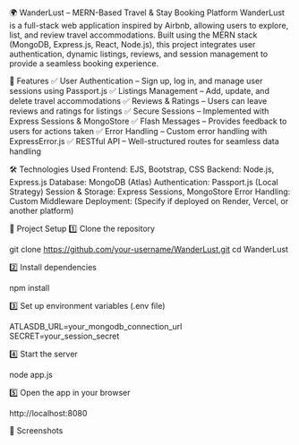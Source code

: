 🌍 WanderLust – MERN-Based Travel & Stay Booking Platform
WanderLust is a full-stack web application inspired by Airbnb, allowing users to explore, list, and review travel accommodations. Built using the MERN stack (MongoDB, Express.js, React, Node.js), this project integrates user authentication, dynamic listings, reviews, and session management to provide a seamless booking experience.

🚀 Features
✅ User Authentication – Sign up, log in, and manage user sessions using Passport.js
✅ Listings Management – Add, update, and delete travel accommodations
✅ Reviews & Ratings – Users can leave reviews and ratings for listings
✅ Secure Sessions – Implemented with Express Sessions & MongoStore
✅ Flash Messages – Provides feedback to users for actions taken
✅ Error Handling – Custom error handling with ExpressError.js
✅ RESTful API – Well-structured routes for seamless data handling

🛠️ Technologies Used
Frontend: EJS, Bootstrap, CSS
Backend: Node.js, Express.js
Database: MongoDB (Atlas)
Authentication: Passport.js (Local Strategy)
Session & Storage: Express Sessions, MongoStore
Error Handling: Custom Middleware
Deployment: (Specify if deployed on Render, Vercel, or another platform)

📂 Project Setup
1️⃣ Clone the repository

git clone https://github.com/your-username/WanderLust.git
cd WanderLust

2️⃣ Install dependencies

npm install

3️⃣ Set up environment variables (.env file)

ATLASDB_URL=your_mongodb_connection_url
SECRET=your_session_secret

4️⃣ Start the server

node app.js

5️⃣ Open the app in your browser

http://localhost:8080

📸 Screenshots

